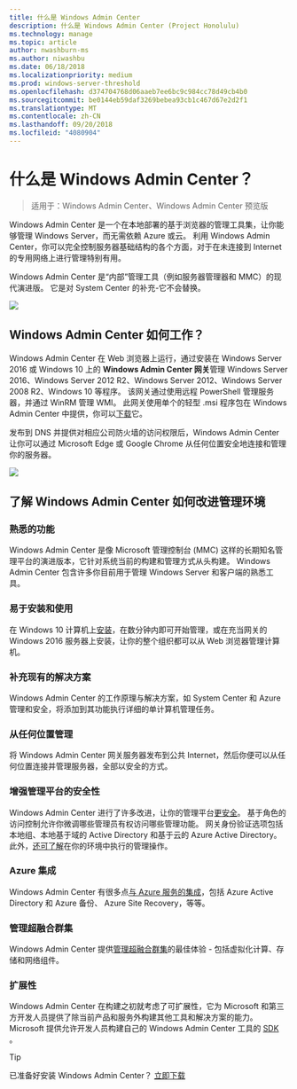 ```yaml
---
title: 什么是 Windows Admin Center
description: 什么是 Windows Admin Center (Project Honolulu)
ms.technology: manage
ms.topic: article
author: nwashburn-ms
ms.author: niwashbu
ms.date: 06/18/2018
ms.localizationpriority: medium
ms.prod: windows-server-threshold
ms.openlocfilehash: d374704768d06aaeb7ee6bc9c984cc78d49cb4b0
ms.sourcegitcommit: be0144eb59daf3269bebea93cb1c467d67e2d2f1
ms.translationtype: MT
ms.contentlocale: zh-CN
ms.lasthandoff: 09/20/2018
ms.locfileid: "4080904"
---
```

# 什么是 Windows Admin Center？

>适用于：Windows Admin Center、Windows Admin Center 预览版

Windows Admin Center 是一个在本地部署的基于浏览器的管理工具集，让你能够管理 Windows Server，而无需依赖 Azure 或云。 利用 Windows Admin Center，你可以完全控制服务器基础结构的各个方面，对于在未连接到 Internet 的专用网络上进行管理特别有用。

Windows Admin Center 是“内部”管理工具（例如服务器管理器和 MMC）的现代演进版。 它是对 System Center 的补充-它不会替换。

![](../media/wac-complements.png)

## Windows Admin Center 如何工作？

Windows Admin Center 在 Web 浏览器上运行，通过安装在 Windows Server 2016 或 Windows 10 上的 **Windows Admin Center 网关**管理 Windows Server 2016、Windows Server 2012 R2、Windows Server 2012、Windows Server 2008 R2、Windows 10 等程序。 该网关通过使用远程 PowerShell 管理服务器，并通过 WinRM 管理 WMI。 此网关使用单个的轻型 .msi 程序包在 Windows Admin Center 中提供，你可以[下载](https://aka.ms/windowsadmincenter)它。

发布到 DNS 并提供对相应公司防火墙的访问权限后，Windows Admin Center 让你可以通过 Microsoft Edge 或 Google Chrome 从任何位置安全地连接和管理你的服务器。

![](../media/architecture.png)

## 了解 Windows Admin Center 如何改进管理环境

### **熟悉的功能**

Windows Admin Center 是像 Microsoft 管理控制台 (MMC) 这样的长期知名管理平台的演进版本，它针对系统当前的构建和管理方式从头构建。 Windows Admin Center 包含许多你目前用于管理 Windows Server 和客户端的熟悉工具。

### **易于安装和使用**

在 Windows 10 计算机上[安装](../deploy/install.md)，在数分钟内即可开始管理，或在充当网关的 Windows 2016 服务器上安装，让你的整个组织都可以从 Web 浏览器管理计算机。

### **补充现有的解决方案** 

Windows Admin Center 的工作原理与解决方案，如 System Center 和 Azure 管理和安全，将添加到其功能执行详细的单计算机管理任务。

### **从任何位置管理**

将 Windows Admin Center 网关服务器发布到公共 Internet，然后你便可以从任何位置连接并管理服务器，全部以安全的方式。

### **增强管理平台的安全性**

Windows Admin Center 进行了许多改进，让你的管理平台[更安全](../plan/user-access-options.md)。 基于角色的访问控制允许你微调哪些管理员有权访问哪些管理功能。 网关身份验证选项包括本地组、本地基于域的 Active Directory 和基于云的 Azure Active Directory。  此外，[还可了解](../use/logging.md)在你的环境中执行的管理操作。

### **Azure 集成**

Windows Admin Center 有很多点[与 Azure 服务的集成](../plan/azure-integration-options.md)，包括 Azure Active Directory 和 Azure 备份、 Azure Site Recovery，等等。

### **管理超融合群集**

Windows Admin Center 提供[管理超融合群集](../use/manage-hyper-converged.md)的最佳体验 - 包括虚拟化计算、存储和网络组件。

### **扩展性**

Windows Admin Center 在构建之初就考虑了可扩展性，它为 Microsoft 和第三方开发人员提供了除当前产品和服务外构建其他工具和解决方案的能力。 Microsoft 提供允许开发人员构建自己的 Windows Admin Center 工具的 [SDK](../extend/extensibility-overview.md) 。

> [!Tip]
> 已准备好安装 Windows Admin Center？ [立即下载](https://aka.ms/windowsadmincenter)
